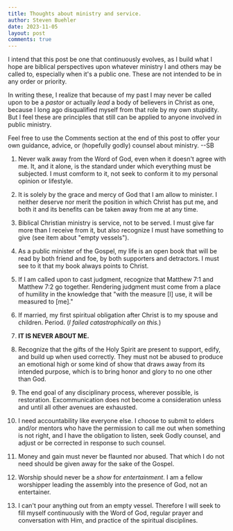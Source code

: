 ```yaml
---
title: Thoughts about ministry and service.
author: Steven Buehler
date: 2023-11-05
layout: post
comments: true
---
```


I intend that this post be one that continuously evolves, as I build what I hope are biblical perspectives upon whatever ministry I and others may be called to, especially when it's a public one.  These are not intended to be in any order or priority.

In writing these, I realize that because of my past I may never be called upon to be a _pastor_ or actually _lead_ a body of believers in Christ as one, because I long ago disqualified myself from that role by my own stupidity. But I feel these are principles that still can be applied to anyone involved in public ministry.

Feel free to use the Comments section at the end of this post to offer your own guidance, advice, or (hopefully godly) counsel about ministry. --SB

1. Never walk away from the Word of God, even when it doesn't agree with me. It, and it alone, is the standard under which everything must be subjected. I must comform to it, not seek to conform it to my personal opinion or lifestyle.

2. It is solely by the grace and mercy of God that I am allow to minister. I neither deserve nor merit the position in which Christ has put me, and both it and its benefits can be taken away from me at any time. 

3. Biblical Christian ministry is service, not to be served. I must give far more than I receive from it, but also recognize I must have something to give (see item about "empty vessels").

4. As a public minister of the Gospel, my life is an open book that will be read by both friend and foe, by both supporters and detractors. I must see to it that my book always points to Christ.

5. If I am called upon to cast judgment, recognize that Matthew 7:1 and Matthew 7:2 go together. Rendering judgment must come from a place of humility in the knowledge that "with the measure [I] use, it will be measured to [me]." 

6. If married, my first spiritual obligation after Christ is to my spouse and children. Period. (_I failed catastrophically on this._)

7. **IT IS NEVER ABOUT ME.**

8. Recognize that the gifts of the Holy Spirit are present to support, edify, and build up when used correctly. They must not be abused to produce an emotional high or some kind of show that draws away from its intended purpose, which is to bring honor and glory to no one other than God.

9. The end goal of any disciplinary process, wherever possible, is restoration. Excommunication does not become a consideration unless and until all other avenues are exhausted.

10. I need accountability like everyone else. I choose to submit to elders and/or mentors who have the permission to call me out when something is not right, and I have the obligation to listen, seek Godly counsel, and adjust or be corrected in response to such counsel.

11. Money and gain must never be flaunted nor abused. That which I do not need should be given away for the sake of the Gospel.

12. Worship should never be a _show_ for _entertainment_. I am a fellow worshipper leading the assembly into the presence of God, not an entertainer. 

13. I can't pour anything out from an empty vessel. Therefore I will seek to fill myself continuously with the Word of God, regular prayer and conversation with Him, and practice of the spiritual disciplines.